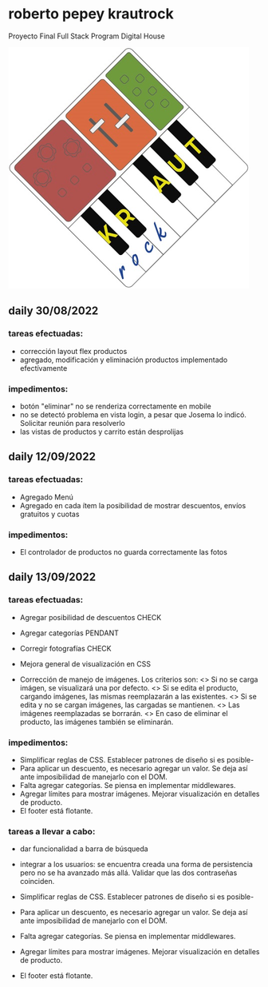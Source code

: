 # roberto pepey krautrock
Proyecto Final Full Stack Program Digital House

![Logo Krautrock](https://raw.githubusercontent.com/sebastian-pepey/roberto_pepey-krautrock/main/public/img/logo_krautrock_medium.jpg)

## daily 30/08/2022

### tareas efectuadas:

- corrección layout flex productos
- agregado, modificación y eliminación productos implementado efectívamente

### impedimentos:

- botón "eliminar" no se renderiza correctamente en mobile
- no se detectó problema en vista login, a pesar que Josema lo indicó. Solicitar reunión para resolverlo
- las vistas de productos y carrito están desprolijas

## daily 12/09/2022

### tareas efectuadas:

- Agregado Menú
- Agregado en cada ítem la posibilidad de mostrar descuentos, envíos gratuitos y cuotas

### impedimentos:

- El controlador de productos no guarda correctamente las fotos

## daily 13/09/2022

### tareas efectuadas:

- Agregar posibilidad de descuentos CHECK
- Agregar categorías PENDANT
- Corregir fotografías CHECK

- Mejora general de visualización en CSS
- Corrección de manejo de imágenes. Los criterios son:
    <> Si no se carga imágen, se visualizará una por defecto.
    <> Si se edita el producto, cargando imágenes, las mismas reemplazarán a las existentes.
    <> Si se edita y no se cargan imágenes, las cargadas se mantienen.
    <> Las imágenes reemplazadas se borrarán.
    <> En caso de eliminar el producto, las imágenes también se eliminarán.
 
### impedimentos:

- Simplificar reglas de CSS. Establecer patrones de diseño si es posible-
- Para aplicar un descuento, es necesario agregar un valor. Se deja así ante imposibilidad de manejarlo con el DOM.
- Falta agregar categorías. Se piensa en implementar middlewares.
- Agregar límites para mostrar imágenes. Mejorar visualización en detalles de producto.
- El footer está flotante.

### tareas a llevar a cabo:

- dar funcionalidad a barra de búsqueda
- integrar a los usuarios: se encuentra creada una forma de persistencia pero no se ha avanzado más allá. Validar que las dos contraseñas coinciden.

- Simplificar reglas de CSS. Establecer patrones de diseño si es posible-
- Para aplicar un descuento, es necesario agregar un valor. Se deja así ante imposibilidad de manejarlo con el DOM.
- Falta agregar categorías. Se piensa en implementar middlewares.
- Agregar límites para mostrar imágenes. Mejorar visualización en detalles de producto.
- El footer está flotante.